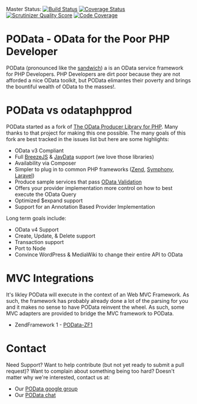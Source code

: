 Master Status: [![Build Status](https://travis-ci.org/POData/POData.png?branch=master)](https://travis-ci.org/POData/POData) 
[![Coverage Status](https://coveralls.io/repos/POData/POData/badge.png)](https://coveralls.io/r/POData/POData)
[![Scrutinizer Quality Score](https://scrutinizer-ci.com/g/POData/POData/badges/quality-score.png?s=f64c3b87cfa28d109fa394e68dd34c3caa88bedc)](https://scrutinizer-ci.com/g/POData/POData/)
[![Code Coverage](https://scrutinizer-ci.com/g/POData/POData/badges/coverage.png?s=ce164b3b45a6a2f06fb42c344d61bed2e5eea63d)](https://scrutinizer-ci.com/g/POData/POData/)

POData - OData for the Poor PHP Developer
============

POData (pronounced like the [sandwich](http://en.wikipedia.org/wiki/Po'_boy)) a is an OData service framework for PHP Developers.  PHP Developers are dirt poor because they are not afforded a nice OData toolkit, but POData elimantes their poverty and brings the bountiful wealth of OData to the masses!.

POData vs odataphpprod
===================
POData started as a fork of [The OData Producer Library for PHP](https://github.com/MSOpenTech/odataphpprod).  Many thanks to that project for making this one possible.  The many goals of this fork are best tracked in the issues list but here are some highlights:

* OData v3 Compliant
* Full [BreezeJS](http://www.breezejs.com/) & [JayData](http://jaydata.org/) support (we love those libraries)
* Availability via Composer
* Simpler to plug in to common PHP frameworks ([Zend](https://github.com/zendframework/zf1), [Symphony](https://github.com/symphonycms/symphony-2), [Laravel](https://github.com/laravel/laravel))
* Produce sample services that pass [OData Validation](http://services.odata.org/validation/)
* Offers your provider implementation more control on how to best execute the OData Query
* Optimized $expand support
* Support for an Annotation Based Provider Implementation

Long term goals include:

* OData v4 Support
* Create, Update, & Delete support
* Transaction support
* Port to Node
* Convince WordPress & MediaWiki to change their entire API to OData

MVC Integrations
=================
It's likley POData will execute in the context of an Web MVC Framework.  As such, the framework has probably already done a lot of the parsing for you and it makes no sense to have POData reinvent the wheel.  As such, some MVC adapters are provided to bridge the MVC framework to POData.
* ZendFramework 1 - [POData-ZF1](https://github.com/POData/POData-ZF1)


Contact
============
Need Support? Want to help contribute (but not yet ready to submit a pull request)?  Want to complain about something being too hard?  Doesn't matter why we're interested, contact us at:

* Our [POData google group](https://groups.google.com/d/forum/podata)
* Our [POData chat](https://hall.com/invites/y_-ivh7DaD6ES_jSM0tMCQ)
